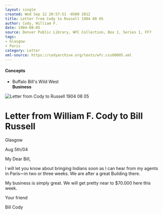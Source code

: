 ```yaml
---
layout: single
created: Wed Sep 12 20:57:51 -0500 2012
title: Letter from Cody to Russell 1904 08 05
author: Cody, William F.
date: 1904-08-05
source: Denver Public Library, WFC Collection, Box 1, Series 1, FF7
tags:
- Glasgow
- Paris
category: Letter
xml-source: https://codyarchive.org/texts/wfc.css00005.xml
---
```

<div class="concepts">
    <h4>Concepts</h4>
    <div class="keywords">
        <ul>
            <li>
                <span title="BBWW:Business" style="background-color: transparent; ">
                    <a title="BBWW:Business" onmouseover="highlightSpan(this.getAttribute('title'))">
                        Buffalo Bill's Wild West <br>
                        <strong>Business</strong>
                    </a>
                </span>
            </li>
        </ul>
    </div>
</div>

![Letter from Cody to Russell 1904 08 05](https://codyarchive.org/figures/250/wfc.css00005_img_0.jpg "Letter from Cody to Russell 1904 08 05")

# Letter from William F. Cody to Bill Russell

Glasgow

Aug 5th/04

My Dear Bill,

I will let you know about bringing Indians soon as I can hear from my agents in Paris—in two or three weeks. We are after a great Building there.

<span title="BBWW:Business" style="background-color: transparent; ">My business is simply great. We will get pretty near to $70.000 here this week</span>.

Your friend

Bill Cody